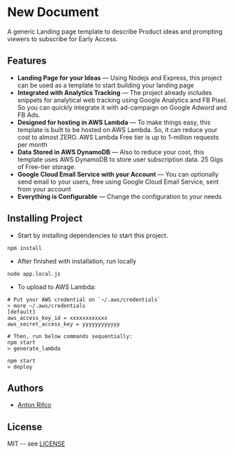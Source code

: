 # New Document
A generic Landing page template to describe Product ideas and prompting viewers to subscribe for Early Access.

Features
------------
* **Landing Page for your Ideas** — Using Nodejs and Express, this project can be used as a template to start building your landing page 
* **Integrated with Analytics Tracking** — The project already includes snippets for analytical web tracking using Google Analytics and FB Pixel. So you can quickly integrate it with ad-campaign on Google Adword and FB Ads.
* **Designed for hosting in AWS Lambda** — To make things easy, this template is built to be hosted on AWS Lambda. So, it can reduce your cost to almost ZERO. AWS Lambda Free tier is up to 1-million requests per month
* **Data Stored in AWS DynamoDB** — Also to reduce your cost, this template uses AWS DynamoDB to store user subscription data. 25 Gigs of Free-tier storage.
* **Google Cloud Email Service with your Account** — You can optionally send email to your users, free using Google Cloud Email Service, sent from your account
* **Everything is Configurable** — Change the configuration to your needs


## Installing Project
* Start by installing dependencies to start this project.
```
npm install
```

* After finished with installation, run locally
```
node app.local.js
```

* To upload to AWS Lambda:
```
# Put your AWS credential on `~/.aws/credentials`
> more ~/.aws/credentials
[default]
aws_access_key_id = xxxxxxxxxxxx
aws_secret_access_key = yyyyyyyyyyyy

# Then, run below commands sequentially:
npm start
> generate_lambda

npm start
> deploy
```

## Authors

* [Anton Rifco](https://github.com/antonrifco)

## License

MIT -- see [LICENSE](LICENSE)
